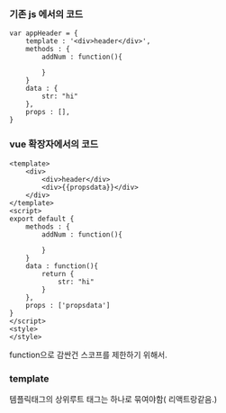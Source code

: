 ### 기존 js 에서의 코드
```
var appHeader = {
	template : '<div>header</div>',
	methods : {
		addNum : function(){
		
		}
	}
	data : {
		str: "hi"
	},
	props : [],
}
```

### vue 확장자에서의 코드
```
<template>
	<div>
		<div>header</div>
		<div>{{propsdata}}</div>
	</div>
</template>
<script>
export default {
	methods : {
		addNum : function(){
		
		}
	}
	data : function(){
		return {
			str: "hi"
		}
	},
	props : ['propsdata']
}
</script>
<style>
</style>

```
function으로 감싼건 스코프를 제한하기 위해서.
### template
템플릭태그의 상위루트 태그는 하나로 묶여야함( 리액트랑같음.)